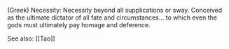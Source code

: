 (Greek) Necessity: Necessity beyond all supplications or sway. 
Conceived as the ultimate dictator of all fate and circumstances… to which even the gods must ultimately pay homage and deference. 

See also: [[Tao]]